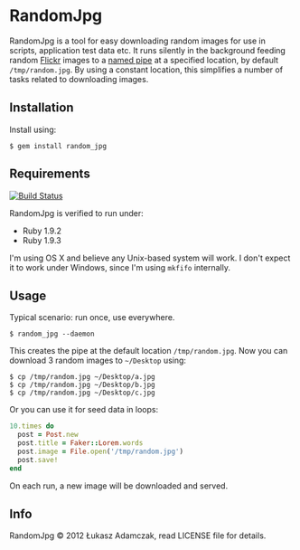 # RandomJpg

RandomJpg is a tool for easy downloading random images for use in scripts, application test data etc.
It runs silently in the background feeding random [Flickr](http://www.flickr.com) images to a [named pipe](http://en.wikipedia.org/wiki/Named_pipe) at a specified location, by default `/tmp/random.jpg`. By using a constant location, this simplifies a number of tasks related to downloading images.

## Installation

Install using:

    $ gem install random_jpg

## Requirements

[![Build Status](https://secure.travis-ci.org/czak/random_jpg.png?branch=master)](http://travis-ci.org/czak/random_jpg)


RandomJpg is verified to run under:

* Ruby 1.9.2
* Ruby 1.9.3

I'm using OS X and believe any Unix-based system will work.
I don't expect it to work under Windows, since I'm using `mkfifo` internally.

## Usage

Typical scenario: run once, use everywhere.

    $ random_jpg --daemon

This creates the pipe at the default location `/tmp/random.jpg`. Now you can download 3 random images to `~/Desktop` using:

    $ cp /tmp/random.jpg ~/Desktop/a.jpg
    $ cp /tmp/random.jpg ~/Desktop/b.jpg
    $ cp /tmp/random.jpg ~/Desktop/c.jpg

Or you can use it for seed data in loops:

```ruby
10.times do
  post = Post.new
  post.title = Faker::Lorem.words
  post.image = File.open('/tmp/random.jpg')
  post.save!
end
```

On each run, a new image will be downloaded and served.

## Info

RandomJpg &copy; 2012 Łukasz Adamczak, read LICENSE file for details.
